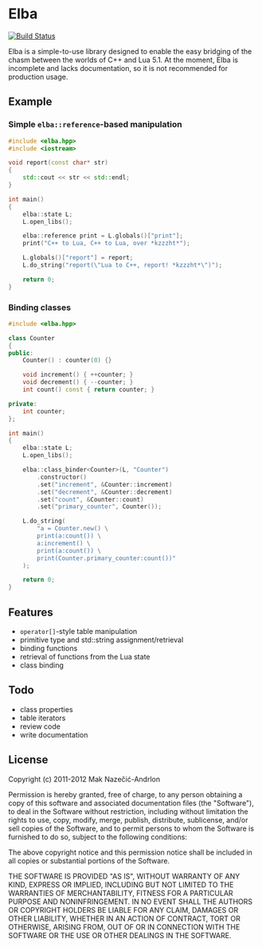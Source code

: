 # Elba

[![Build Status](https://secure.travis-ci.org/Muon/elba.png)](http://travis-ci.org/Muon/elba)

Elba is a simple-to-use library designed to enable the easy bridging of the
chasm between the worlds of C++ and Lua 5.1. At the moment, Elba is incomplete
and lacks documentation, so it is not recommended for production usage.

## Example

### Simple `elba::reference`-based manipulation

```c++
#include <elba.hpp>
#include <iostream>

void report(const char* str)
{
	std::cout << str << std::endl;
}

int main()
{
	elba::state L;
	L.open_libs();

	elba::reference print = L.globals()["print"];
	print("C++ to Lua, C++ to Lua, over *kzzzht*");

	L.globals()["report"] = report;
	L.do_string("report(\"Lua to C++, report! *kzzzht*\")");

	return 0;
}
```

### Binding classes

```c++
#include <elba.hpp>

class Counter
{
public:
	Counter() : counter(0) {}

	void increment() { ++counter; }
	void decrement() { --counter; }
	int count() const { return counter; }

private:
	int counter;
};

int main()
{
	elba::state L;
	L.open_libs();

	elba::class_binder<Counter>(L, "Counter")
		.constructor()
		.set("increment", &Counter::increment)
		.set("decrement", &Counter::decrement)
		.set("count", &Counter::count)
		.set("primary_counter", Counter());

	L.do_string(
		"a = Counter.new() \
		print(a:count()) \
		a:increment() \
		print(a:count()) \
		print(Counter.primary_counter:count())"
	);

	return 0;
}
```

## Features

* `operator[]`-style table manipulation
* primitive type and std::string assignment/retrieval
* binding functions
* retrieval of functions from the Lua state
* class binding

## Todo

* class properties
* table iterators
* review code
* write documentation

## License

Copyright (c) 2011-2012 Mak Nazečić-Andrlon

Permission is hereby granted, free of charge, to any person obtaining a copy of
this software and associated documentation files (the "Software"), to deal in
the Software without restriction, including without limitation the rights to
use, copy, modify, merge, publish, distribute, sublicense, and/or sell copies of
the Software, and to permit persons to whom the Software is furnished to do so,
subject to the following conditions:

The above copyright notice and this permission notice shall be included in all
copies or substantial portions of the Software.

THE SOFTWARE IS PROVIDED "AS IS", WITHOUT WARRANTY OF ANY KIND, EXPRESS OR
IMPLIED, INCLUDING BUT NOT LIMITED TO THE WARRANTIES OF MERCHANTABILITY, FITNESS
FOR A PARTICULAR PURPOSE AND NONINFRINGEMENT. IN NO EVENT SHALL THE AUTHORS OR
COPYRIGHT HOLDERS BE LIABLE FOR ANY CLAIM, DAMAGES OR OTHER LIABILITY, WHETHER
IN AN ACTION OF CONTRACT, TORT OR OTHERWISE, ARISING FROM, OUT OF OR IN
CONNECTION WITH THE SOFTWARE OR THE USE OR OTHER DEALINGS IN THE SOFTWARE.

